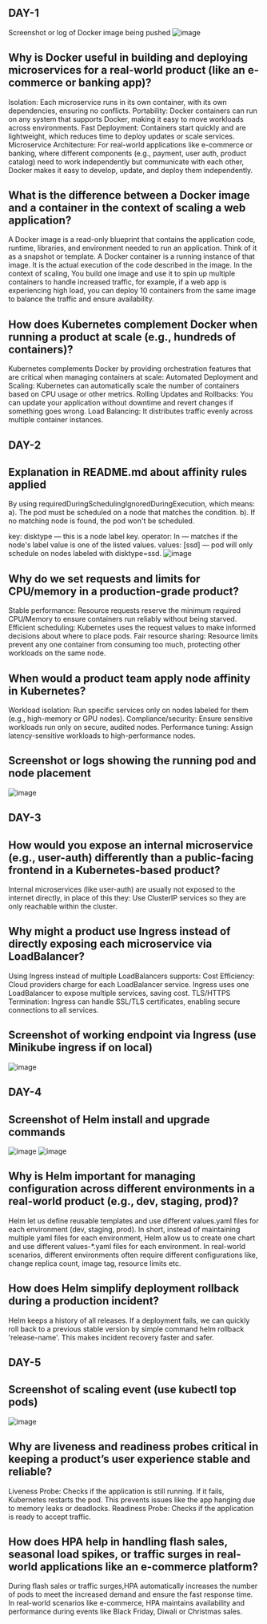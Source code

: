 ## DAY-1
Screenshot or log of Docker image being pushed
![image](https://github.com/user-attachments/assets/118ea481-3792-410f-bed1-0bf66370daaa)

## Why is Docker useful in building and deploying microservices for a real-world product (like an e-commerce or banking app)?
Isolation: Each microservice runs in its own container, with its own dependencies, ensuring no conflicts.
Portability: Docker containers can run on any system that supports Docker, making it easy to move workloads across environments.
Fast Deployment: Containers start quickly and are lightweight, which reduces time to deploy updates or scale services.
Microservice Architecture: For real-world applications like e-commerce or banking, where different components (e.g., payment, user auth, product catalog) need to work independently but communicate with each other, Docker makes it easy to develop, update, and deploy them independently.

## What is the difference between a Docker image and a container in the context of scaling a web application?
A Docker image is a read-only blueprint that contains the application code, runtime, libraries, and environment needed to run an application. Think of it as a snapshot or template.
A Docker container is a running instance of that image. It is the actual execution of the code described in the image.
In the context of scaling, You build one image and use it to spin up multiple containers to handle increased traffic, for example, if a web app is experiencing high load, you can deploy 10 containers from the same image to balance the traffic and ensure availability.

## How does Kubernetes complement Docker when running a product at scale (e.g., hundreds of containers)?
Kubernetes complements Docker by providing orchestration features that are critical when managing containers at scale:
Automated Deployment and Scaling: Kubernetes can automatically scale the number of containers based on CPU usage or other metrics.
Rolling Updates and Rollbacks: You can update your application without downtime and revert changes if something goes wrong.
Load Balancing: It distributes traffic evenly across multiple container instances.



## DAY-2
## Explanation in README.md about affinity rules applied
By using requiredDuringSchedulingIgnoredDuringExecution, which means:
a). The pod must be scheduled on a node that matches the condition.
b). If no matching node is found, the pod won't be scheduled.

key: disktype — this is a node label key.
operator: In — matches if the node's label value is one of the listed values.
values: [ssd] — pod will only schedule on nodes labeled with disktype=ssd.
![image](https://github.com/user-attachments/assets/868560d9-f9ce-4793-8f6f-e8f3410c09fc)

## Why do we set requests and limits for CPU/memory in a production-grade product?
Stable performance: Resource requests reserve the minimum required CPU/Memory to ensure containers run reliably without being starved.
Efficient scheduling: Kubernetes uses the request values to make informed decisions about where to place pods.
Fair resource sharing: Resource limits prevent any one container from consuming too much, protecting other workloads on the same node.

## When would a product team apply node affinity in Kubernetes?
Workload isolation: Run specific services only on nodes labeled for them (e.g., high-memory or GPU nodes).
Compliance/security: Ensure sensitive workloads run only on secure, audited nodes.
Performance tuning: Assign latency-sensitive workloads to high-performance nodes.

## Screenshot or logs showing the running pod and node placement
![image](https://github.com/user-attachments/assets/ec8a39e9-6d1e-4750-b176-a6f9e5594c8e)

## DAY-3
## How would you expose an internal microservice (e.g., user-auth) differently than a public-facing frontend in a Kubernetes-based product?
Internal microservices (like user-auth) are usually not exposed to the internet directly, in place of this they:
Use ClusterIP services so they are only reachable within the cluster.
## Why might a product use Ingress instead of directly exposing each microservice via LoadBalancer?
Using Ingress instead of multiple LoadBalancers supports:
Cost Efficiency: Cloud providers charge for each LoadBalancer service.
Ingress uses one LoadBalancer to expose multiple services, saving cost.
TLS/HTTPS Termination:
Ingress can handle SSL/TLS certificates, enabling secure connections to all services.

## Screenshot of working endpoint via Ingress (use Minikube ingress if on local)
![image](https://github.com/user-attachments/assets/26f13029-b367-4818-95a5-ec433f74acf7)

## DAY-4 
## Screenshot of Helm install and upgrade commands
![image](https://github.com/user-attachments/assets/52ea2858-e159-45bb-8149-8c8198759a61)
![image](https://github.com/user-attachments/assets/a5de6661-54ed-4dbc-bf9c-f745afcf3d49)
## Why is Helm important for managing configuration across different environments in a real-world product (e.g., dev, staging, prod)?
Helm let us define reusable templates and use different values.yaml files for each environment (dev, staging, prod). In short, instead of maintaining multiple yaml files for each environment, Helm allow us to create one chart and use different values-*.yaml files for each environment.
In real-world scenarios, different environments often require different configurations like, change replica count, image tag, resource limits etc. 
## How does Helm simplify deployment rollback during a production incident?
Helm keeps a history of all releases. If a deployment fails, we can quickly roll back to a previous stable version by simple command helm rollback 'release-name'. This makes incident recovery faster and safer.

## DAY-5
## Screenshot of scaling event (use kubectl top pods)
![image](https://github.com/user-attachments/assets/c9f1fece-46a1-4fbf-8270-b539827a74be)

## Why are liveness and readiness probes critical in keeping a product’s user experience stable and reliable?

Liveness Probe: Checks if the application is still running. If it fails, Kubernetes restarts the pod. This prevents issues like the app hanging due to memory leaks or deadlocks.
Readiness Probe: Checks if the application is ready to accept traffic.

## How does HPA help in handling flash sales, seasonal load spikes, or traffic surges in real-world applications like an e-commerce platform?

During flash sales or traffic surges,HPA automatically increases the number of pods to meet the increased demand and ensure the fast response time.
In real-world scenarios like e-commerce, HPA maintains availability and performance during events like Black Friday, Diwali or Christmas sales.





